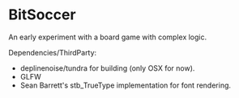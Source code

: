 BitSoccer
=========

An early experiment with a board game with complex logic.

Dependencies/ThirdParty:
<ul>
<li/> deplinenoise/tundra for building (only OSX for now).
<li/> GLFW
<li/> Sean Barrett's stb_TrueType implementation for font rendering.
</ul>
